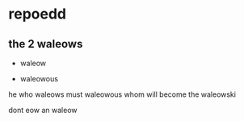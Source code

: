 # repoedd

## the 2 waleows

+ waleow

+ waleowous

he who waleows must waleowous whom will become the waleowski

dont eow an waleow
